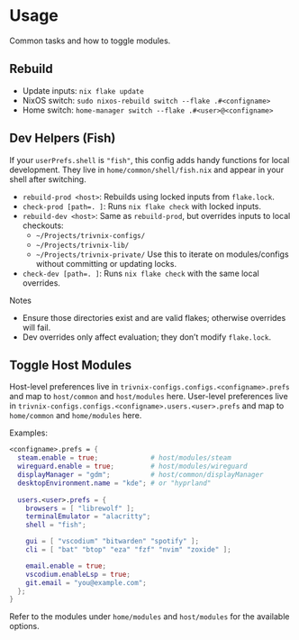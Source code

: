 # Usage

Common tasks and how to toggle modules.

## Rebuild

- Update inputs: `nix flake update`
- NixOS switch: `sudo nixos-rebuild switch --flake .#<configname>`
- Home switch: `home-manager switch --flake .#<user>@<configname>`

## Dev Helpers (Fish)

If your `userPrefs.shell` is `"fish"`, this config adds handy functions for local development. They live in `home/common/shell/fish.nix` and appear in your shell after switching.

- `rebuild-prod <host>`: Rebuilds using locked inputs from `flake.lock`.
- `check-prod [path=. ]`: Runs `nix flake check` with locked inputs.
- `rebuild-dev <host>`: Same as `rebuild-prod`, but overrides inputs to local checkouts:
  - `~/Projects/trivnix-configs/`
  - `~/Projects/trivnix-lib/`
  - `~/Projects/trivnix-private/`
  Use this to iterate on modules/configs without committing or updating locks.
- `check-dev [path=. ]`: Runs `nix flake check` with the same local overrides.

Notes

- Ensure those directories exist and are valid flakes; otherwise overrides will fail.
- Dev overrides only affect evaluation; they don’t modify `flake.lock`.

## Toggle Host Modules

Host-level preferences live in `trivnix-configs.configs.<configname>.prefs` and map to `host/common` and `host/modules` here.
User-level preferences live in `trivnix-configs.configs.<configname>.users.<user>.prefs` and map to `home/common` and `home/modules` here.

Examples:

```nix
<configname>.prefs = {
  steam.enable = true;             # host/modules/steam
  wireguard.enable = true;         # host/modules/wireguard
  displayManager = "gdm";          # host/common/displayManager
  desktopEnvironment.name = "kde"; # or "hyprland"
  
  users.<user>.prefs = {
    browsers = [ "librewolf" ];
    terminalEmulator = "alacritty";
    shell = "fish";

    gui = [ "vscodium" "bitwarden" "spotify" ];
    cli = [ "bat" "btop" "eza" "fzf" "nvim" "zoxide" ];

    email.enable = true;
    vscodium.enableLsp = true;
    git.email = "you@example.com";
  };
}
```

Refer to the modules under `home/modules` and `host/modules` for the available options.
